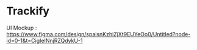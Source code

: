 # Trackify

UI Mockup : https://www.figma.com/design/spaisnKzhiZjXt9EUYeOo0/Untitled?node-id=0-1&t=CigIeINnjRZQdykU-1
